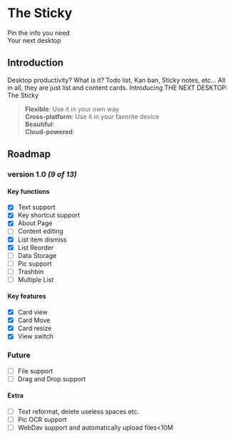 # The Sticky
Pin the info you need  
Your next desktop

## Introduction
Desktop productivity? What is it?
Todo list, Kan ban, Sticky notes, etc...
All in all, they are just list and content cards.
Introducing THE NEXT DESKTOP: The Sticky

> **Flexible**: Use it in your own way  
> **Cross-platform**: Use it in your favorite device  
> **Beautiful**:  
> **Cloud-powered**:

## Roadmap
### version 1.0 *(9 of 13)*
#### Key functions
- [x] Text support  
- [x] Key shortcut support  
- [x] About Page  
- [ ] Content editing  
- [x] List item dismiss  
- [x] List Reorder
- [ ] Data Storage  
- [ ] Pic support  
- [ ] Trashbin  
- [ ] Multiple List

#### Key features
- [x] Card view
- [x] Card Move
- [x] Card resize
- [x] View switch

### Future
- [ ] File support  
- [ ] Drag and Drop support
#### Extra
- [ ] Text reformat, delete useless spaces etc.  
- [ ] Pic OCR support  
- [ ] WebDav support and automatically upload files<10M